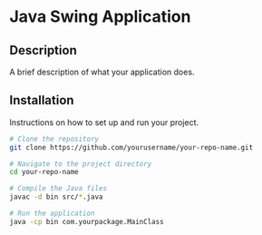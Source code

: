 # Java Swing Application

## Description
A brief description of what your application does.

## Installation
Instructions on how to set up and run your project.

```sh
# Clone the repository
git clone https://github.com/yourusername/your-repo-name.git

# Navigate to the project directory
cd your-repo-name

# Compile the Java files
javac -d bin src/*.java

# Run the application
java -cp bin com.yourpackage.MainClass
